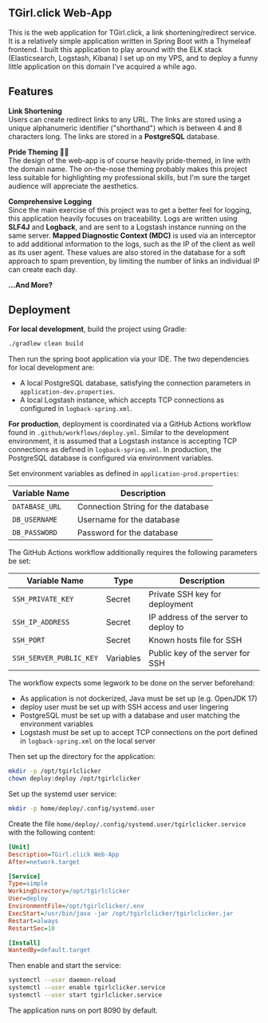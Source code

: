 ## TGirl.click Web-App

This is the web application for TGirl.click, a link shortening/redirect service. 
It is a relatively simple application written in Spring Boot with a Thymeleaf frontend. 
I built this application to play around with the ELK stack (Elasticsearch, Logstash, Kibana) I set up on my VPS, 
and to deploy a funny little application on this domain I've acquired a while ago.

## Features
**Link Shortening**  
Users can create redirect links to any URL. The links are stored using a unique alphanumeric identifier ("shorthand") 
which is between 4 and 8 characters long. The links are stored in a **PostgreSQL** database.

**Pride Theming 🏳️‍⚧️**  
The design of the web-app is of course heavily pride-themed, in line with the domain name. The on-the-nose theming 
probably makes this project less suitable for highlighting my professional skills, but I'm sure the target audience 
will appreciate the aesthetics.

**Comprehensive Logging**  
Since the main exercise of this project was to get a better feel for logging, this application heavily focuses on 
traceability. Logs are written using **SLF4J** and **Logback**, and are sent to a Logstash instance running on the 
same server. **Mapped Diagnostic Context (MDC)** is used via an interceptor to add additional information to the logs, 
such as the IP of the client as well as its user agent. These values are also stored in the database for a soft approach 
to spam prevention, by limiting the number of links an individual IP can create each day.

**...And More?** 

## Deployment
**For local development**, build the project using Gradle:

```bash
./gradlew clean build
```

Then run the spring boot application via your IDE. The two dependencies for local development are:
- A local PostgreSQL database, satisfying the connection parameters in `application-dev.properties`.
- A local Logstash instance, which accepts TCP connections as configured in `logback-spring.xml`.

**For production**, deployment is coordinated via a GitHub Actions workflow found in `.github/workflows/deploy.yml`. 
Similar to the development environment, it is assumed that a Logstash instance is accepting TCP connections as defined 
in `logback-spring.xml`. In production, the PostgreSQL database is configured via environment variables.  

Set environment variables as defined in `application-prod.properties`:

| Variable Name  | Description                        |
|----------------|------------------------------------|
| `DATABASE_URL` | Connection String for the database |
| `DB_USERNAME`  | Username for the database          |
| `DB_PASSWORD`  | Password for the database          |

The GitHub Actions workflow additionally requires the following parameters be set:

| Variable Name           | Type      | Description                           |
|-------------------------|-----------|---------------------------------------|
| `SSH_PRIVATE_KEY`       | Secret    | Private SSH key for deployment        |
| `SSH_IP_ADDRESS`        | Secret    | IP address of the server to deploy to |
| `SSH_PORT`              | Secret    | Known hosts file for SSH              |
| `SSH_SERVER_PUBLIC_KEY` | Variables | Public key of the server for SSH      |

The workflow expects some legwork to be done on the server beforehand:

- As application is not dockerized, Java must be set up (e.g. OpenJDK 17)
- deploy user must be set up with SSH access and user lingering
- PostgreSQL must be set up with a database and user matching the environment variables
- Logstash must be set up to accept TCP connections on the port defined in `logback-spring.xml` on the local server

Then set up the directory for the application: 
```bash
mkdir -p /opt/tgirlclicker
chown deploy:deploy /opt/tgirlclicker
```

Set up the systemd user service:
```bash
mkdir -p home/deploy/.config/systemd.user
```

Create the file `home/deploy/.config/systemd.user/tgirlclicker.service` with the following content:
```ini
[Unit]
Description=TGirl.click Web-App
After=network.target

[Service]
Type=simple
WorkingDirectory=/opt/tgirlclicker
User=deploy
EnvironmentFile=/opt/tgirlclicker/.env
ExecStart=/usr/bin/java -jar /opt/tgirlclicker/tgirlclicker.jar
Restart=always
RestartSec=10

[Install]
WantedBy=default.target
```

Then enable and start the service:
```bash
systemctl --user daemon-reload
systemctl --user enable tgirlclicker.service
systemctl --user start tgirlclicker.service
```

The application runs on port 8090 by default.